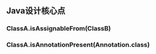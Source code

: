 ## Java设计核心点



### ClassA.isAssignableFrom(ClassB)



### ClassA.isAnnotationPresent(Annotation.class)
